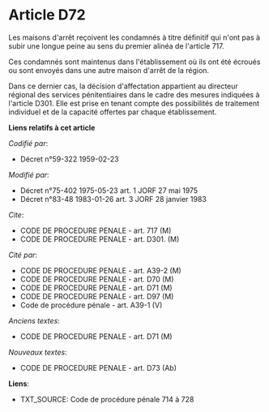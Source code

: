 # Article D72

Les maisons d'arrêt reçoivent les condamnés à titre définitif qui n'ont pas à subir une longue peine au sens du premier
alinéa de l'article 717.

Ces condamnés sont maintenus dans l'établissement où ils ont été écroués ou sont envoyés dans une autre maison d'arrêt de la
région.

Dans ce dernier cas, la décision d'affectation appartient au directeur régional des services pénitentiaires dans le cadre des
mesures indiquées à l'article D301. Elle est prise en tenant compte des possibilités de traitement individuel et de la
capacité offertes par chaque établissement.

**Liens relatifs à cet article**

_Codifié par_:

  - Décret n°59-322 1959-02-23

_Modifié par_:

  - Décret n°75-402 1975-05-23 art. 1 JORF 27 mai 1975
  - Décret n°83-48 1983-01-26 art. 3 JORF 28 janvier 1983

_Cite_:

  - CODE DE PROCEDURE PENALE - art. 717 (M)
  - CODE DE PROCEDURE PENALE - art. D301. (M)

_Cité par_:

  - CODE DE PROCEDURE PENALE - art. A39-2 (M)
  - CODE DE PROCEDURE PENALE - art. D70 (M)
  - CODE DE PROCEDURE PENALE - art. D71 (M)
  - CODE DE PROCEDURE PENALE - art. D97 (M)
  - Code de procédure pénale - art. A39-1 (V)

_Anciens textes_:

  - CODE DE PROCEDURE PENALE - art. D71 (M)

_Nouveaux textes_:

  - CODE DE PROCEDURE PENALE - art. D73 (Ab)

**Liens**:

  - TXT_SOURCE: Code de procédure pénale 714 à 728
